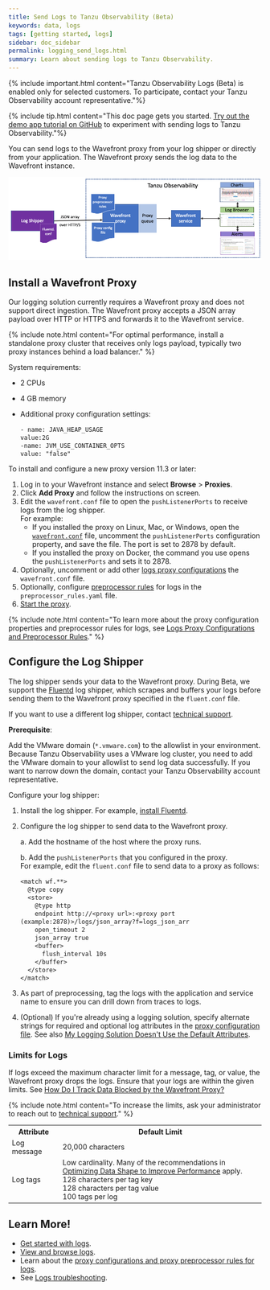 ```yaml
---
title: Send Logs to Tanzu Observability (Beta)
keywords: data, logs
tags: [getting started, logs]
sidebar: doc_sidebar
permalink: logging_send_logs.html
summary: Learn about sending logs to Tanzu Observability.
---
```


{% include important.html content="Tanzu Observability Logs (Beta) is enabled only for selected customers. To participate, contact your Tanzu Observability account representative."%}


{% include tip.html content="This doc page gets you started. [Try out the demo app tutorial on GitHub](https://github.com/wavefrontHQ/demo-app) to experiment with sending logs to Tanzu Observability."%}

You can send logs to the Wavefront proxy from your log shipper or directly from your application. The Wavefront proxy sends the log data to the Wavefront instance.

![shows how data goes from the log shipper to the wavefront proxy and then to the Wavefront instance](images/logging_send_logs_rev.png)

## Install a Wavefront Proxy

Our logging solution currently requires a Wavefront proxy and does not support direct ingestion. The Wavefront proxy accepts a JSON array payload over HTTP or HTTPS and forwards it to the Wavefront service.

{% include note.html content="For optimal performance, install a standalone proxy cluster that receives only logs payload, typically two proxy instances behind a load balancer." %}

System requirements:

* 2 CPUs
* 4 GB memory
* Additional proxy configuration settings:

  ```
  - name: JAVA_HEAP_USAGE
  value:2G
  -name: JVM_USE_CONTAINER_OPTS
  value: "false"
  ```

To install and configure a new proxy version 11.3 or later:

1. Log in to your Wavefront instance and select **Browse** > **Proxies**.
1. Click **Add Proxy** and follow the instructions on screen.
1. Edit the `wavefront.conf` file to open the `pushListenerPorts` to receive logs from the log shipper.
    <br/>For example:
    * If you installed the proxy on Linux, Mac, or Windows, open the [`wavefront.conf`](proxies_configuring.html#proxy-file-paths) file, uncomment the `pushListenerPorts` configuration property, and save the file. The port is set to 2878 by default.
    * If you installed the proxy on Docker, the command you use opens the `pushListenerPorts` and sets it to 2878.
1. Optionally, uncomment or add other [logs proxy configurations](logging_proxy_configurations.html#proxy-configuration-properties-for-logs) the `wavefront.conf` file.
1. Optionally, configure [preprocessor rules](logging_proxy_configurations.html#proxy-preprocessor-rules-for-logs) for logs in the `preprocessor_rules.yaml` file.
1. [Start the proxy](proxies_installing.html#start-and-stop-a-proxy).

<!--Is the proxy started as part of the Add Proxy workflow?? If yes, we don't need the last step.--->

{% include note.html content="To learn more about the proxy configuration properties and preprocessor rules for logs, see [Logs Proxy Configurations and Preprocessor Rules](logging_proxy_configurations.html)." %}

<!--This was commented out by Shavi. Confirm with team whether we want to add it back.
### Proxy Recommendations for Logs

When sending logs to the proxy we recommend the following:

* A standalone proxy cluster that only receives logs payloads.
* 2 CPUs
* 4 GB memory
* 2 instances of the proxy working behind a load balancer
* Add the following configurations:
    Example:
    ```
      - name: JAVA_HEAP_USAGE
        value: 2G

      - name: JVM_USE_CONTAINER_OPTS
        value: "false"
    ```

-->

## Configure the Log Shipper

The log shipper sends your data to the Wavefront proxy. During Beta, we support the [Fluentd](https://docs.fluentd.org/) log shipper, which scrapes and buffers your logs before sending them to the Wavefront proxy specified in the `fluent.conf` file.

If you want to use a different log shipper, contact [technical support](https://docs.wavefront.com/wavefront_support_feedback.html#support).

**Prerequisite**:

Add the VMware domain (`*.vmware.com`) to the allowlist in your environment. Because Tanzu Observability uses a VMware log cluster, you need to add the VMware domain to your allowlist to send log data successfully. If you want to narrow down the domain, contact your Tanzu Observability account representative.

Configure your log shipper:
  1. Install the log shipper. For example, [install Fluentd](https://docs.fluentd.org/installation).

  1. Configure the log shipper to send data to the Wavefront proxy.

     a. Add the hostname of the host where the proxy runs.

     b. Add the `pushListenerPorts` that you configured in the proxy.
     <br/>For example, edit the `fluent.conf` file to send data to a proxy as follows:
      ```
      <match wf.**>
        @type copy
        <store>
          @type http
          endpoint http://<proxy url>:<proxy port (example:2878)>/logs/json_array?f=logs_json_arr
          open_timeout 2
          json_array true
          <buffer>
            flush_interval 10s
          </buffer>
        </store>
      </match>
      ```
  1. As part of preprocessing, tag the logs with the application and service name to ensure you can drill down from traces to logs.
  2. (Optional) If you're already using a logging solution, specify alternate strings for required and optional log attributes in the [proxy configuration file](logging_proxy_configurations.html). See also [My Logging Solution Doesn't Use the Default Attributes](logging_faq.html#my-logging-solution-doesnt-use-the-default-attributes).

### Limits for Logs

If logs exceed the maximum character limit for a message, tag, or value, the Wavefront proxy drops the logs. Ensure that your logs are within the given limits. See [How Do I Track Data Blocked by the Wavefront Proxy?](logging_faq.html#how-do-i-track-data-blocked-by-the-wavefront-proxy)

{% include note.html content="To increase the limits, ask your administrator to reach out to [technical support](https://docs.wavefront.com/wavefront_support_feedback.html#support)." %}

<table style="width: 100;">
  <tr>
    <th width="20%">
      Attribute
    </th>
    <th width="80%">
      Default Limit
    </th>
  </tr>
  <tr>
    <td>
      Log message
    </td>
    <td>
      20,000 characters
    </td>
  </tr>
  <tr>
    <td>
      Log tags
    </td>
    <td>
      Low cardinality. Many of the recommendations in <a href="optimize_data_shape.html">Optimizing Data Shape to Improve Performance</a> apply.<br/>
      128 characters per tag key<br/>
      128 characters per tag value<br/>
      100 tags per log
    </td>
  </tr>
</table>

<!--- Repeat from logging_overview. There are links below already. I recommend we cut this.
## Map the Traces and Metrics to Logs

To get the unified observability experience and drill down from traces to logs and metrics in dashboards or charts to logs, you need to update your settings so that your traces and metrics map to the logs sent from your application. Contact [technical support](wavefront_support_feedback.html#support) to update the settings.

## View Logs

When the data is in Tanzu Observability, you can use the Logs Browser to filter and search logs, and drill into logs from charts, alerts, Application Map page, and the Traces Browser. See [View Logs and Troubleshoot](logging_overview.html#view-logs-and-troubleshoot).
--->

## Learn More!

* [Get started with logs](logging_overview.html).
* [View and browse logs](logging_log_browser.html).
* Learn about the [proxy configurations and proxy preprocessor rules for logs](logging_proxy_configurations.html).
* See [Logs troubleshooting](logging_faq.html).

<!---
[Try out the demo app tutorial on GitHub](https://github.com/wavefrontHQ/demo-app) to send logs to Tanzu Observability.
--->
